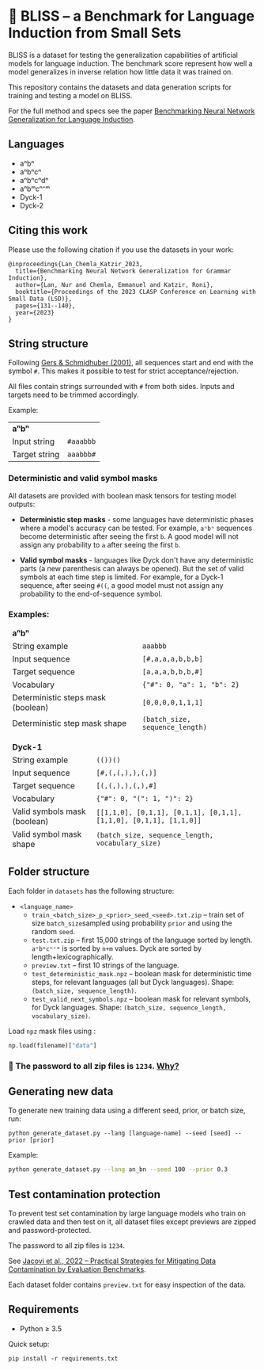 # 🧘 BLISS – a Benchmark for Language Induction from Small Sets

BLISS is a dataset for testing the generalization capabilities of artificial models for language induction. The benchmark score represent how well a model generalizes in inverse relation how little data it was trained on.

This repository contains the datasets and data generation scripts for training and testing a model on BLISS.

For the full method and specs see the paper [Benchmarking Neural Network Generalization for Language Induction](https://arxiv.org/abs/2308.08253).

## Languages

* aⁿbⁿ
* aⁿbⁿcⁿ
* aⁿbⁿcⁿdⁿ
* aⁿbᵐcⁿ⁺ᵐ
* Dyck-1
* Dyck-2

## Citing this work

Please use the following citation if you use the datasets in your work: 

```
@inproceedings{Lan_Chemla_Katzir_2023,
  title={Benchmarking Neural Network Generalization for Grammar Induction},
  author={Lan, Nur and Chemla, Emmanuel and Katzir, Roni},
  booktitle={Proceedings of the 2023 CLASP Conference on Learning with Small Data (LSD)},
  pages={131--140},
  year={2023}
}
```

## String structure

Following [Gers & Schmidhuber (2001)](https://doi.org/10.1109/72.963769), all sequences start and end with the symbol `#`. This makes it possible to test for strict acceptance/rejection.

All files contain strings surrounded with `#` from both sides. Inputs and targets need to be trimmed accordingly.

Example:

<table>
<tr><td colspan="2"><b>aⁿbⁿ</b></td> </tr>
<tr><td>Input string</td><td><code>#aaabbb</code></codr></td></tr>
<tr><td>Target string</td><td><code>aaabbb#</code></td></tr>
</table>

### Deterministic and valid symbol masks

All datasets are provided with boolean mask tensors for testing model outputs: 

- **Deterministic step masks** - some languages have deterministic phases where a model's accuracy can be tested. For example, `aⁿbⁿ` sequences become deterministic after seeing the first `b`. A good model will not assign any probability to `a` after seeing the first `b`.    


- **Valid symbol masks** - languages like Dyck don't have any deterministic parts (a new parenthesis can always be opened). But the set of valid symbols at each time step is limited. For example, for a Dyck-1 sequence, after seeing `#((`, a good model must not assign any probability to the end-of-sequence symbol. 

### Examples:

<table>
<thead>
<tr><td colspan="2"><b>aⁿbⁿ</b></td></tr>
<tr><td>String example</td><td><code>aaabbb</code></td></tr>
<tr><td>Input sequence</td><td>
<code>[#,a,a,a,b,b,b]</code></td></tr>
<tr><td>Target sequence</td><td><code>[a,a,a,b,b,b,#]</code></td></tr>
<tr><td>Vocabulary</td><td><code>{"#": 0, "a": 1, "b": 2}</code></td></tr>
<tr><td>Deterministic steps mask (boolean)</td><td><code>[0,0,0,0,1,1,1]</code></td></tr>
<tr><td>Deterministic step mask shape</td><td><code>(batch_size, sequence_length)</code></td></tr>
</thead>
</table>


<table>
<thead>
<tr><td colspan="2"><b>Dyck-1</b></td> </tr>
<tr><td>String example</td><td><code>(())()</code></td></tr>
<tr><td>Input sequence</td><td>
<code>[#,(,(,),),(,)]</code></td></tr>
<tr><td>Target sequence</td><td><code>[(,(,),),(,),#]</code></td></tr>
<tr><td>Vocabulary</td><td><code>{"#": 0, "(": 1, ")": 2}</code></td></tr>
<tr><td>Valid symbols mask (boolean)</td><td><code>[[1,1,0], [0,1,1], [0,1,1], [0,1,1], [1,1,0], [0,1,1], [1,1,0]]</code></td></tr>
<tr><td>Valid symbol mask shape</td><td><code>(batch_size, sequence_length, vocabulary_size)</code></td></tr>
</thead>
</table>

## Folder structure

Each folder in `datasets` has the following structure:

- `<language_name>`
    - `train_<batch_size>_p_<prior>_seed_<seed>.txt.zip` – train set of size `batch_size`sampled using probability `prior` and using the random `seed`.
  - `test.txt.zip` – first 15,000 strings of the language sorted by length. `aⁿbᵐcⁿ⁺ᵐ` is sorted by `n+m` values. Dyck are sorted by length+lexicographically.
  - `preview.txt` – first 10 strings of the language.
  - `test_deterministic_mask.npz` – boolean mask for deterministic time steps, for relevant languages (all but Dyck
    languages). Shape: `(batch_size, sequence_length)`. 
  - `test_valid_next_symbols.npz` – boolean mask for relevant symbols, for Dyck languages. Shape: `(batch_size, sequence_length, vocabulary_size)`. 

Load `npz` mask files using :
```python
np.load(filename)["data"]
```

### ️🚨 The password to all zip files is `1234`. [Why?](#password)

## Generating new data

To generate new training data using a different seed, prior, or batch size, run:

```
python generate_dataset.py --lang [language-name] --seed [seed] --prior [prior]
```

Example:

```bash
python generate_dataset.py --lang an_bn --seed 100 --prior 0.3
```

## <a id="password" name="password"></a> Test contamination protection

To prevent test set contamination by large language models who train on crawled data and then test on it, all dataset files except previews are zipped and password-protected.

The password to all zip files is `1234`.

See [Jacovi et al., 2022 – Practical Strategies for Mitigating Data Contamination by Evaluation Benchmarks](https://arxiv.org/abs/2305.10160).

Each dataset folder contains `preview.txt` for easy inspection of the data.

## Requirements 

* Python ≥ 3.5

Quick setup:
```
pip install -r requirements.txt
```